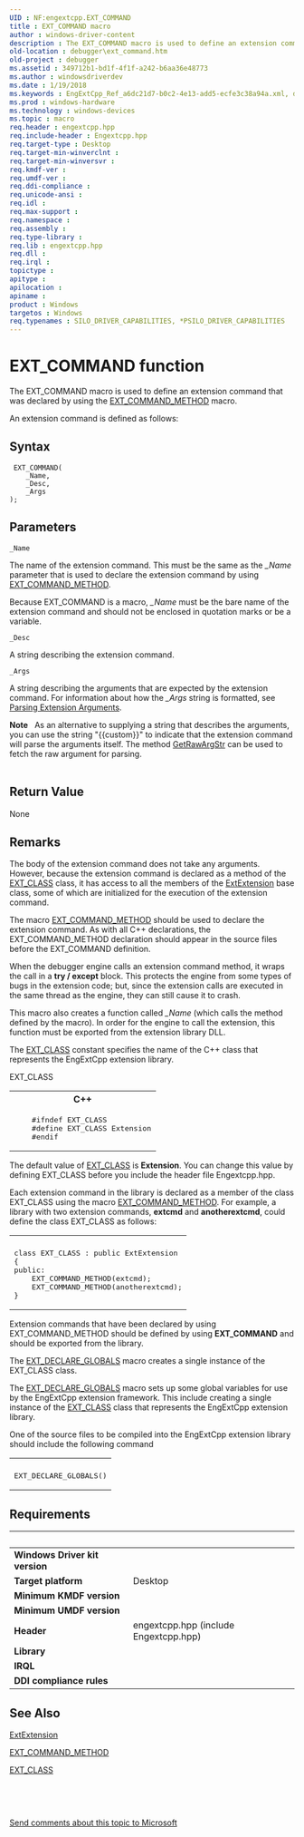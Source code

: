 ```yaml
---
UID : NF:engextcpp.EXT_COMMAND
title : EXT_COMMAND macro
author : windows-driver-content
description : The EXT_COMMAND macro is used to define an extension command that was declared by using the EXT_COMMAND_METHOD macro.An extension command is defined as follows
old-location : debugger\ext_command.htm
old-project : debugger
ms.assetid : 349712b1-bd1f-4f1f-a242-b6aa36e48773
ms.author : windowsdriverdev
ms.date : 1/19/2018
ms.keywords : EngExtCpp_Ref_a6dc21d7-b0c2-4e13-add5-ecfe3c38a94a.xml, debugger.ext_command, EXT_COMMAND, EXT_COMMAND function [Windows Debugging], engextcpp/EXT_COMMAND
ms.prod : windows-hardware
ms.technology : windows-devices
ms.topic : macro
req.header : engextcpp.hpp
req.include-header : Engextcpp.hpp
req.target-type : Desktop
req.target-min-winverclnt : 
req.target-min-winversvr : 
req.kmdf-ver : 
req.umdf-ver : 
req.ddi-compliance : 
req.unicode-ansi : 
req.idl : 
req.max-support : 
req.namespace : 
req.assembly : 
req.type-library : 
req.lib : engextcpp.hpp
req.dll : 
req.irql : 
topictype : 
apitype : 
apilocation : 
apiname : 
product : Windows
targetos : Windows
req.typenames : SILO_DRIVER_CAPABILITIES, *PSILO_DRIVER_CAPABILITIES
---
```



# EXT_COMMAND function
The EXT_COMMAND macro is used to define an extension command that was declared by using the <a href="..\engextcpp\nf-engextcpp-ext_command_method.md">EXT_COMMAND_METHOD</a> macro.

An extension command is defined as follows:

## Syntax

````
 EXT_COMMAND(
    _Name,
    _Desc,
    _Args
);
````

## Parameters

`_Name`

The name of the extension command.  This must be the same as the <i>_Name</i> parameter that is used to declare the extension command by using <a href="..\engextcpp\nf-engextcpp-ext_command_method.md">EXT_COMMAND_METHOD</a>.

Because EXT_COMMAND is a macro, <i>_Name</i> must be the bare name of the extension command and should not be enclosed in quotation marks or be a variable.

`_Desc`

A string describing the extension command.

`_Args`

A string describing the arguments that are expected by the extension command.   For information about how the <i>_Args</i> string is formatted, see <a href="https://msdn.microsoft.com/library/windows/hardware/ff553340">Parsing Extension Arguments</a>.
<div class="alert"><b>Note</b>     As an alternative to supplying a string that describes the arguments, you can use  the string "{{custom}}" to indicate that the extension command will parse the arguments itself.  The method <a href="..\engextcpp\nf-engextcpp-extextension-getrawargstr.md">GetRawArgStr</a> can be used to fetch the raw argument for parsing.</div><div> </div>


## Return Value

None

## Remarks

The body of the extension command does not take any arguments.  However, because the extension command is declared as a method of the <a href="https://msdn.microsoft.com/library/windows/hardware/ff544508">EXT_CLASS</a> class, it has access to all the members of the <a href="https://msdn.microsoft.com/library/windows/hardware/ff543981">ExtExtension</a> base class, some of which are initialized for the execution of the extension command.

The macro <a href="..\engextcpp\nf-engextcpp-ext_command_method.md">EXT_COMMAND_METHOD</a> should be used to declare the extension command.  As with all C++ declarations, the EXT_COMMAND_METHOD declaration should appear in the source files before the EXT_COMMAND definition.

When the debugger engine calls an extension command method, it wraps the call in a <b>try / except</b> block.  This protects the engine from some types of bugs in the extension code; but, since the extension calls are executed in the same thread as the engine, they can still cause it to crash.

This macro also creates a function called <i>_Name</i> (which calls the method defined by the macro).  In order for the engine to call the extension, this function must be exported from the extension library DLL.

The <a href="https://msdn.microsoft.com/library/windows/hardware/ff544508">EXT_CLASS</a> constant specifies the name of the C++ class that represents the EngExtCpp extension library.

EXT_CLASS
<div class="code"><span codelanguage="ManagedCPlusPlus"><table>
<tr>
<th>C++</th>
</tr>
<tr>
<td>
<pre>    #ifndef EXT_CLASS
    #define EXT_CLASS Extension
    #endif</pre>
</td>
</tr>
</table></span></div>The default value of <a href="https://msdn.microsoft.com/library/windows/hardware/ff544508">EXT_CLASS</a> is <b>Extension</b>.  You can change this value  by defining EXT_CLASS before you include the header file Engextcpp.hpp.

Each extension command in the library is declared as a member of the class EXT_CLASS using the macro <a href="..\engextcpp\nf-engextcpp-ext_command_method.md">EXT_COMMAND_METHOD</a>.  For example, a library with two extension commands, <b>extcmd</b> and <b>anotherextcmd</b>, could define the class EXT_CLASS as follows:
<div class="code"><span codelanguage=""><table>
<tr>
<th></th>
</tr>
<tr>
<td>
<pre>class EXT_CLASS : public ExtExtension
{
public:
    EXT_COMMAND_METHOD(extcmd);
    EXT_COMMAND_METHOD(anotherextcmd);
}</pre>
</td>
</tr>
</table></span></div>Extension commands that have been declared by using EXT_COMMAND_METHOD should be defined by using <b>EXT_COMMAND</b> and should be exported from the library.

The <a href="https://msdn.microsoft.com/library/windows/hardware/ff544527">EXT_DECLARE_GLOBALS</a> macro creates a single instance of the EXT_CLASS class.

The <a href="https://msdn.microsoft.com/library/windows/hardware/ff544527">EXT_DECLARE_GLOBALS</a> macro sets up some global variables for use by the EngExtCpp extension framework.  This include creating a single instance of the <a href="https://msdn.microsoft.com/library/windows/hardware/ff544508">EXT_CLASS</a> class that represents the EngExtCpp extension library.

One of the source files to be compiled into the EngExtCpp extension library should include the following command
<div class="code"><span codelanguage=""><table>
<tr>
<th></th>
</tr>
<tr>
<td>
<pre>EXT_DECLARE_GLOBALS()</pre>
</td>
</tr>
</table></span></div>

## Requirements
| &nbsp; | &nbsp; |
| ---- |:---- |
| **Windows Driver kit version** |  |
| **Target platform** | Desktop |
| **Minimum KMDF version** |  |
| **Minimum UMDF version** |  |
| **Header** | engextcpp.hpp (include Engextcpp.hpp) |
| **Library** |  |
| **IRQL** |  |
| **DDI compliance rules** |  |

## See Also

<a href="https://msdn.microsoft.com/library/windows/hardware/ff543981">ExtExtension</a>

<a href="..\engextcpp\nf-engextcpp-ext_command_method.md">EXT_COMMAND_METHOD</a>

<a href="https://msdn.microsoft.com/library/windows/hardware/ff544508">EXT_CLASS</a>

 

 

<a href="mailto:wsddocfb@microsoft.com?subject=Documentation%20feedback [debugger\debugger]:%20EXT_COMMAND function%20 RELEASE:%20(1/19/2018)&amp;body=%0A%0APRIVACY STATEMENT%0A%0AWe use your feedback to improve the documentation. We don't use your email address for any other purpose, and we'll remove your email address from our system after the issue that you're reporting is fixed. While we're working to fix this issue, we might send you an email message to ask for more info. Later, we might also send you an email message to let you know that we've addressed your feedback.%0A%0AFor more info about Microsoft's privacy policy, see http://privacy.microsoft.com/en-us/default.aspx." title="Send comments about this topic to Microsoft">Send comments about this topic to Microsoft</a>